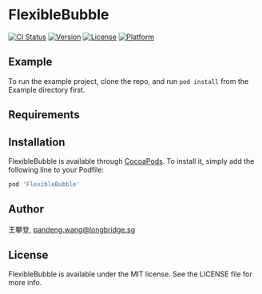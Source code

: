 # FlexibleBubble

[![CI Status](https://img.shields.io/travis/王攀登/FlexibleBubble.svg?style=flat)](https://travis-ci.org/王攀登/FlexibleBubble)
[![Version](https://img.shields.io/cocoapods/v/FlexibleBubble.svg?style=flat)](https://cocoapods.org/pods/FlexibleBubble)
[![License](https://img.shields.io/cocoapods/l/FlexibleBubble.svg?style=flat)](https://cocoapods.org/pods/FlexibleBubble)
[![Platform](https://img.shields.io/cocoapods/p/FlexibleBubble.svg?style=flat)](https://cocoapods.org/pods/FlexibleBubble)

## Example

To run the example project, clone the repo, and run `pod install` from the Example directory first.

## Requirements

## Installation

FlexibleBubble is available through [CocoaPods](https://cocoapods.org). To install
it, simply add the following line to your Podfile:

```ruby
pod 'FlexibleBubble'
```

## Author

王攀登, pandeng.wang@longbridge.sg

## License

FlexibleBubble is available under the MIT license. See the LICENSE file for more info.
